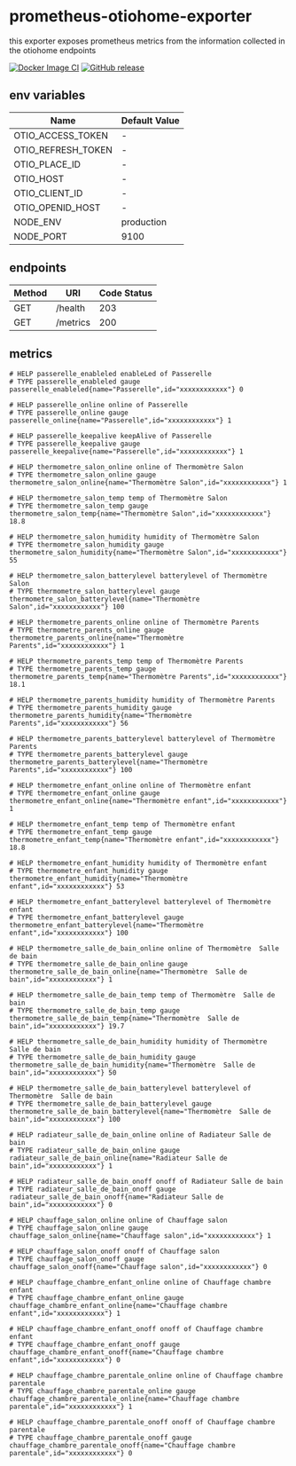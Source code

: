 # prometheus-otiohome-exporter

this exporter exposes prometheus metrics from the information collected in the otiohome endpoints


[![Docker Image CI](https://github.com/sguesdon/prometheus-otiohome-exporter/actions/workflows/tag_build_docker_image.yml/badge.svg)](https://github.com/sguesdon/prometheus-otiohome-exporter/actions?query=Docker%20Image%20CI)
[![GitHub release](https://img.shields.io/github/release/sguesdon/prometheus-otiohome-exporter.svg)](https://github.com/sguesdon/prometheus-otiohome-exporter/releases/)

## env variables

| Name               | Default Value |
|--------------------|---------------|
| OTIO_ACCESS_TOKEN  | -             |
| OTIO_REFRESH_TOKEN | -             |
| OTIO_PLACE_ID      | -             |
| OTIO_HOST          | -             |
| OTIO_CLIENT_ID     | -             |
| OTIO_OPENID_HOST   | -             |
| NODE_ENV           | production    |
| NODE_PORT          | 9100          |

## endpoints

| Method | URI      | Code Status |
|--------|----------|-------------|
| GET    | /health  | 203         |
| GET    | /metrics | 200         |

## metrics

```
# HELP passerelle_enableled enableLed of Passerelle
# TYPE passerelle_enableled gauge
passerelle_enableled{name="Passerelle",id="xxxxxxxxxxxx"} 0

# HELP passerelle_online online of Passerelle
# TYPE passerelle_online gauge
passerelle_online{name="Passerelle",id="xxxxxxxxxxxx"} 1

# HELP passerelle_keepalive keepAlive of Passerelle
# TYPE passerelle_keepalive gauge
passerelle_keepalive{name="Passerelle",id="xxxxxxxxxxxx"} 1

# HELP thermometre_salon_online online of Thermomètre Salon
# TYPE thermometre_salon_online gauge
thermometre_salon_online{name="Thermomètre Salon",id="xxxxxxxxxxxx"} 1

# HELP thermometre_salon_temp temp of Thermomètre Salon
# TYPE thermometre_salon_temp gauge
thermometre_salon_temp{name="Thermomètre Salon",id="xxxxxxxxxxxx"} 18.8

# HELP thermometre_salon_humidity humidity of Thermomètre Salon
# TYPE thermometre_salon_humidity gauge
thermometre_salon_humidity{name="Thermomètre Salon",id="xxxxxxxxxxxx"} 55

# HELP thermometre_salon_batterylevel batterylevel of Thermomètre Salon
# TYPE thermometre_salon_batterylevel gauge
thermometre_salon_batterylevel{name="Thermomètre Salon",id="xxxxxxxxxxxx"} 100

# HELP thermometre_parents_online online of Thermomètre Parents
# TYPE thermometre_parents_online gauge
thermometre_parents_online{name="Thermomètre Parents",id="xxxxxxxxxxxx"} 1

# HELP thermometre_parents_temp temp of Thermomètre Parents
# TYPE thermometre_parents_temp gauge
thermometre_parents_temp{name="Thermomètre Parents",id="xxxxxxxxxxxx"} 18.1

# HELP thermometre_parents_humidity humidity of Thermomètre Parents
# TYPE thermometre_parents_humidity gauge
thermometre_parents_humidity{name="Thermomètre Parents",id="xxxxxxxxxxxx"} 56

# HELP thermometre_parents_batterylevel batterylevel of Thermomètre Parents
# TYPE thermometre_parents_batterylevel gauge
thermometre_parents_batterylevel{name="Thermomètre Parents",id="xxxxxxxxxxxx"} 100

# HELP thermometre_enfant_online online of Thermomètre enfant
# TYPE thermometre_enfant_online gauge
thermometre_enfant_online{name="Thermomètre enfant",id="xxxxxxxxxxxx"} 1

# HELP thermometre_enfant_temp temp of Thermomètre enfant
# TYPE thermometre_enfant_temp gauge
thermometre_enfant_temp{name="Thermomètre enfant",id="xxxxxxxxxxxx"} 18.8

# HELP thermometre_enfant_humidity humidity of Thermomètre enfant
# TYPE thermometre_enfant_humidity gauge
thermometre_enfant_humidity{name="Thermomètre enfant",id="xxxxxxxxxxxx"} 53

# HELP thermometre_enfant_batterylevel batterylevel of Thermomètre enfant
# TYPE thermometre_enfant_batterylevel gauge
thermometre_enfant_batterylevel{name="Thermomètre enfant",id="xxxxxxxxxxxx"} 100

# HELP thermometre_salle_de_bain_online online of Thermomètre  Salle de bain
# TYPE thermometre_salle_de_bain_online gauge
thermometre_salle_de_bain_online{name="Thermomètre  Salle de bain",id="xxxxxxxxxxxx"} 1

# HELP thermometre_salle_de_bain_temp temp of Thermomètre  Salle de bain
# TYPE thermometre_salle_de_bain_temp gauge
thermometre_salle_de_bain_temp{name="Thermomètre  Salle de bain",id="xxxxxxxxxxxx"} 19.7

# HELP thermometre_salle_de_bain_humidity humidity of Thermomètre  Salle de bain
# TYPE thermometre_salle_de_bain_humidity gauge
thermometre_salle_de_bain_humidity{name="Thermomètre  Salle de bain",id="xxxxxxxxxxxx"} 50

# HELP thermometre_salle_de_bain_batterylevel batterylevel of Thermomètre  Salle de bain
# TYPE thermometre_salle_de_bain_batterylevel gauge
thermometre_salle_de_bain_batterylevel{name="Thermomètre  Salle de bain",id="xxxxxxxxxxxx"} 100

# HELP radiateur_salle_de_bain_online online of Radiateur Salle de bain
# TYPE radiateur_salle_de_bain_online gauge
radiateur_salle_de_bain_online{name="Radiateur Salle de bain",id="xxxxxxxxxxxx"} 1

# HELP radiateur_salle_de_bain_onoff onoff of Radiateur Salle de bain
# TYPE radiateur_salle_de_bain_onoff gauge
radiateur_salle_de_bain_onoff{name="Radiateur Salle de bain",id="xxxxxxxxxxxx"} 0

# HELP chauffage_salon_online online of Chauffage salon
# TYPE chauffage_salon_online gauge
chauffage_salon_online{name="Chauffage salon",id="xxxxxxxxxxxx"} 1

# HELP chauffage_salon_onoff onoff of Chauffage salon
# TYPE chauffage_salon_onoff gauge
chauffage_salon_onoff{name="Chauffage salon",id="xxxxxxxxxxxx"} 0

# HELP chauffage_chambre_enfant_online online of Chauffage chambre enfant
# TYPE chauffage_chambre_enfant_online gauge
chauffage_chambre_enfant_online{name="Chauffage chambre enfant",id="xxxxxxxxxxxx"} 1

# HELP chauffage_chambre_enfant_onoff onoff of Chauffage chambre enfant
# TYPE chauffage_chambre_enfant_onoff gauge
chauffage_chambre_enfant_onoff{name="Chauffage chambre enfant",id="xxxxxxxxxxxx"} 0

# HELP chauffage_chambre_parentale_online online of Chauffage chambre parentale
# TYPE chauffage_chambre_parentale_online gauge
chauffage_chambre_parentale_online{name="Chauffage chambre parentale",id="xxxxxxxxxxxx"} 1

# HELP chauffage_chambre_parentale_onoff onoff of Chauffage chambre parentale
# TYPE chauffage_chambre_parentale_onoff gauge
chauffage_chambre_parentale_onoff{name="Chauffage chambre parentale",id="xxxxxxxxxxxx"} 0
```

